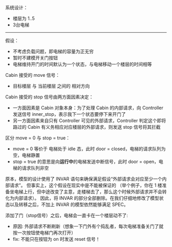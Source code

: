 系统设计：
- 楼层为 1..5
- 3台电梯

---

假设：
- 不考虑负载问题，即电梯的容量为正无穷
- 暂时不建模开关门按钮
- 电梯维持开门的时间默认为一个状态，与电梯移动一个楼层的时间相等

Cabin 接受的 move 信号：
- 目标楼层 与 当前楼层 之间的 相对方向

Cabin 接受的 stop 信号由两方面因素决定：
- 一方面因素是 Cabin 对象本身：为了处理 Cabin 的内部请求，向 Controller 发送信号 inner_stop，表示我下一个状态要停下来开门了
- 另一方面因素来自只有 Controller 可见的外部请求，Controller 判定这个即将路过的 Cabin 有义务相应对应楼层的外部请求，则发送 stop 信号将其拦截

区分 move = 0 与 stop = true：
- move = 0 等价于 电梯处于 idle 态，此时 door = closed，电梯的请求队列为空，电梯静置
- stop = true 的意思是向**运行中**的电梯发送中断信号，此时 door = open，电梯的请求队列非空


原本，模型的设计使用了 INVAR 语句来确保满足假设“外部请求会对应至少一个内部请求”。
但事实上，这个假设在现实中是不能被保证的
（举个例子，你在 1 楼准备坐电梯上行，但中途改变了主意，走楼梯去了，那么这个时候外部请求并不会转化为内部请求）。
因此，将 INVAR 的部分全部删除。在我们仔细地修改了模型状态以及转移之后，不加上 INVAR 的模型依然能够满足 SPEC。

添加了门（stop信号）之后，电梯会一直卡在一个楼层动不了:
- 原因: 外部请求不断刷新（想象一下门外有个捣乱者，每次电梯准备关门了就按一次按钮使电梯门再次打开）
- fix: 不能只在按钮为 on 时发送 reset 信号！